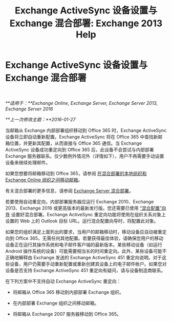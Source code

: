 ﻿---
title: 'Exchange ActiveSync 设备设置与 Exchange 混合部署: Exchange 2013 Help'
TOCTitle: Exchange ActiveSync 设备设置与 Exchange 混合部署
ms:assetid: 77f7cd72-2a8a-467e-9ffd-b93f5eeb2f69
ms:mtpsurl: https://technet.microsoft.com/zh-cn/library/Dn931281(v=EXCHG.150)
ms:contentKeyID: 64965206
ms.date: 01/11/2018
mtps_version: v=EXCHG.150
ms.translationtype: HT
---

# Exchange ActiveSync 设备设置与 Exchange 混合部署

 

_**适用于：**Exchange Online, Exchange Server, Exchange Server 2013, Exchange Server 2016_

_**上一次修改主题：**2016-01-27_

当邮箱从 Exchange 内部部署组织移动到 Office 365 时，Exchange ActiveSync 设备将立即自动重新配置。Exchange ActiveSync 将在 Office 365 中查找新邮箱位置，并更新其配置，从而直接与 Office 365 通信。当 Exchange ActiveSync 设备成功重定向到 Office 365 后，此设备不会尝试与内部部署 Exchange 服务器联系。仅少数例外情况外（详情如下），用户不再需要手动设置设备来继续处理邮件。

如果您想要将邮箱移动到 Office 365，请参阅 [在混合部署的本地组织和 Exchange Online 组织之间移动邮箱](move-mailboxes-between-on-premises-and-exchange-online-organizations-in-hybrid-deployments-exchange-2013-help.md)。

有关混合部署的更多信息，请参阅 [Exchange Server 混合部署](exchange-server-hybrid-deployments-exchange-2013-help.md)。

若要使用自动重定向，内部部署服务器应运行 Exchange 2010、Exchange 2013、Exchange 2016 或更高版本的最新发行版。您还需要已使用 [“混合配置”向导](hybrid-configuration-wizard-exchange-2013-help.md) 设置好混合部署。Exchange ActiveSync 重定向功能将使用在组织关系对象上设置的 Web 上的 Outlook 目标 URL。运行混合配置向导时，将配置此对象。

如果您的组织满足上面列出的要求，当用户的邮箱移动时，移动设备应自动被重定向到 Office 365，无需任何其他配置。若要获得最佳体验，请确保您用户的移动设备正在运行其操作系统和电子邮件客户端的最新版本。某些移动设备（如运行 Android 操作系统的设备）可能需要相当长的时间重定向。此外，某些设备可能不正确地解释由 Exchange 发送的 Exchange ActiveSync 451 重定向说明。对于这些设备，用户仍需要手动重新配置或重新创建其设备上的电子邮件帐户。如果您对设备是否支持 Exchange ActiveSync 451 重定向有疑问，请与设备制造商联系。

在下列方案中不支持自动 Exchange ActiveSync 重定向：

  - 将邮箱从 Office 365 移动到内部部署 Exchange 组织。

  - 在内部部署 Exchange 组织之间移动邮箱。

  - 将邮箱从 Exchange 2007 服务器移动到 Office 365。

